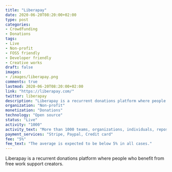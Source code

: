 ```yaml
---
title: "Liberapay"
date: 2020-06-20T08:20:00+02:00
type: post
categories:
- Crowdfunding
- Donations
tags:
- Live
- Non-profit
- FOSS friendly
- Developer friendly
- Creative works
draft: false
images:
- /images/liberapay.png
comments: true
lastmod: 2020-06-20T08:20:00+02:00
link: "https://liberapay.com/"
twitter: liberapay
description: "Liberapay is a recurrent donations platform where people who benefit from free work support creators."
organization: "Non-profit"
monetization: "Donations"
technology: "Open source"
status: "Live"
activity: "1000"
activity_text: "More than 1000 teams, organizations, individuals, repositories backed by many patrons"
payment_services: "Stripe, Paypal, Credit card"
fee: "5%"
fee_text: "The average is expected to be below 5% in all cases."
---
```


Liberapay is a recurrent donations platform where people who benefit from free work support creators. <!--more-->

